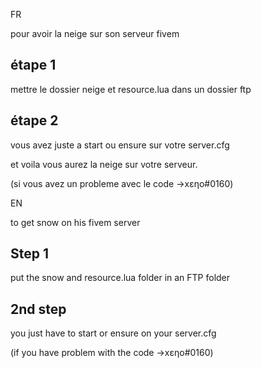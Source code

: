 FR

pour avoir la neige sur son serveur fivem

## étape 1 ##

mettre le dossier neige et resource.lua dans un dossier ftp  

## étape 2 ##

vous avez juste a start ou ensure sur votre server.cfg 

et voila vous aurez la neige sur votre serveur.

(si vous avez un probleme avec le code ->xεηο#0160)

EN

to get snow on his fivem server

## Step 1 ##

put the snow and resource.lua folder in an FTP folder

## 2nd step ##

you just have to start or ensure on your server.cfg

(if you have problem with the code ->xεηο#0160)
